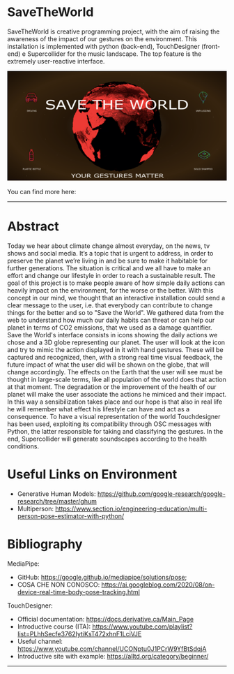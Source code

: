# SaveTheWorld

SaveTheWorld is creative programming project, with the aim of raising the awareness of the impact of our gestures on the environment.
This installation is implemented with python (back-end), TouchDesigner (front-end) e Supercollider for the music landscape.
The top feature is the extremely user-reactive interface.

<p align="center">
  <img src="BigliettoCPAC.png">
</p>

You can find more here: 
***

# Abstract

Today we hear about climate change almost everyday, on the news, tv shows and social
media. It’s a topic that is urgent to address, in order to preserve the planet we’re living in and
be sure to make it habitable for further generations. The situation is critical and we all have to 
make an effort and change our lifestyle in order to reach a sustainable result. 
The goal of this project is to make people aware of how simple daily actions can heavily impact on the 
environment, for the worse or the better. With this concept in our mind,
we thought that an interactive installation could send a clear message to the user, i.e.
that everybody can contribute to change things for the better and so to "Save the World". 
We gathered data from the web to understand how much our daily habits can threat or can help our planet 
in terms of CO2 emissions, that we used as a damage quantifier. 
Save the World's interface consists in icons showing the daily actions we chose and a 3D globe representing
our planet. The user will look at the icon and try to mimic the action displayed in it with hand gestures. 
These will be captured and recognized, then, with a strong real time visual feedback, the future impact of what
the user did will be shown on the globe, that will change accordingly. 
The effects on the Earth that the user will see must be thought in large-scale terms, like all population
of the world does that action at that moment. 
The degradation or the improvement of the health of our planet will make the user associate the actions
he mimiced and their impact. In this way a sensibilization takes place and our hope is that also 
in real life he will remember what effect his lifestyle can have and act as a consequence. 
To have a visual representation of the world Touchdesigner has been used, exploiting its compatibility 
through OSC messages with Python, the latter responsible for taking and classifying the gestures. 
In the end, Supercollider will generate soundscapes according to the health conditions.

# Useful Links on Environment

- Generative Human Models: https://github.com/google-research/google-research/tree/master/ghum
- Multiperson: https://www.section.io/engineering-education/multi-person-pose-estimator-with-python/

# Bibliography

MediaPipe:
- GitHub: https://google.github.io/mediapipe/solutions/pose; 
- COSA CHE NON CONOSCO: https://ai.googleblog.com/2020/08/on-device-real-time-body-pose-tracking.html

TouchDesigner: 
- Official documentation: https://docs.derivative.ca/Main_Page
- Introductive course (ITA): https://www.youtube.com/playlist?list=PLhhSecfe3762IytiKsT472xhnF1LciVJE
- Useful channel: https://www.youtube.com/channel/UCONptu0J1PCrW9YfBtSdqjA
- Introductive site with example: https://alltd.org/category/beginner/
***
